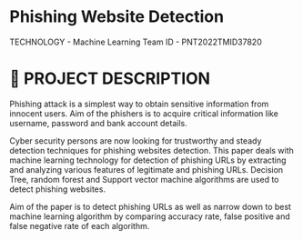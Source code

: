 #  Phishing Website Detection
TECHNOLOGY - Machine Learning
Team ID - PNT2022TMID37820 

# 📒 PROJECT DESCRIPTION
Phishing attack is a simplest way to obtain sensitive information from innocent users. Aim of the phishers is to acquire critical information like username, password and bank account details. 

Cyber security persons are now looking for trustworthy and  steady detection techniques for phishing websites detection. This paper deals with machine learning technology for detection of phishing URLs by extracting and analyzing various features of legitimate and phishing URLs. Decision Tree, random forest and Support  vector  machine algorithms are used to detect phishing websites.

Aim of the paper is to detect phishing URLs as  well as narrow down to best machine learning algorithm by comparing accuracy rate, false positive and false negative rate of each algorithm.
